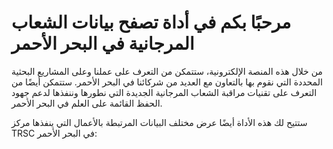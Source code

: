 # مرحبًا بكم في أداة تصفح بيانات الشعاب المرجانية في البحر الأحمر

من خلال هذه المنصة الإلكترونية، ستتمكن من التعرف على عملنا وعلى المشاريع البحثية المحددة التي نقوم بها بالتعاون مع العديد من شركائنا في البحر الأحمر. ستتمكن أيضًا من التعرف على تقنيات مراقبة الشعاب المرجانية الجديدة التي نطورها وننفذها لدعم جهود الحفظ القائمة على العلم في البحر الأحمر.

ستتيح لك هذه الأداة أيضًا عرض مختلف البيانات المرتبطة بالأعمال التي ينفذها مركز TRSC في البحر الأحمر:
